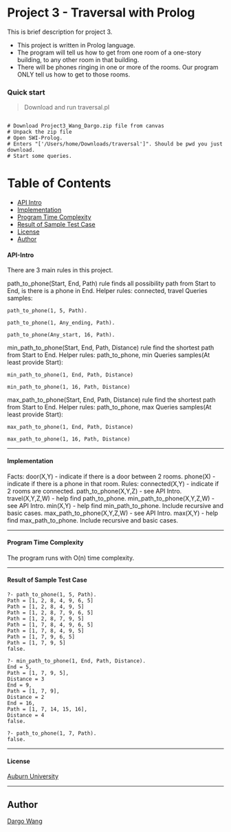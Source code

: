 # Project 3 - Traversal with Prolog

This is brief description for project 3. 

* This project is written in Prolog language.
* The program will tell us how to get from one room of a one-story building, to any other room in that building.
* There will be phones ringing in one or more of the rooms. Our program ONLY tell us how to get to those rooms.



### Quick start

> Download and run traversal.pl

```

# Download Project3_Wang_Dargo.zip file from canvas
# Unpack the zip file
# Open SWI-Prolog.
# Enters "['/Users/home/Downloads/traversal']". Should be pwd you just download.
# Start some queries.

```

# Table of Contents
* [API Intro](#api-intro)
* [Implementation](#implementation)
* [Program Time Complexity](#program-time-complexity)
* [Result of Sample Test Case](#result-of-sample-test-case)
* [License](#license)
* [Author](#author)



#### API-Intro

There are 3 main rules in this project. 

path_to_phone(Start, End, Path) rule finds all possibility path from Start to End, is there is a phone in End.
Helper rules: connected, travel
Queries samples:
```
path_to_phone(1, 5, Path).
```
```
path_to_phone(1, Any_ending, Path).
```
```
path_to_phone(Any_start, 16, Path).
```

min_path_to_phone(Start, End, Path, Distance) rule find the shortest path from Start to End.
Helper rules: path_to_phone, min
Queries samples(At least provide Start):

```
min_path_to_phone(1, End, Path, Distance)
```
```
min_path_to_phone(1, 16, Path, Distance)
```

max_path_to_phone(Start, End, Path, Distance) rule find the shortest path from Start to End.
Helper rules: path_to_phone, max
Queries samples(At least provide Start):

```
max_path_to_phone(1, End, Path, Distance)
```
```
max_path_to_phone(1, 16, Path, Distance)
```

___

#### Implementation 

Facts: door(X,Y) - indicate if there is a door between 2 rooms.
       phone(X)  - indicate if there is a phone in that room.
Rules: connected(X,Y) - indicate if 2 rooms are connected.
       path_to_phone(X,Y,Z) - see API Intro.
       travel(X,Y,Z,W) - help find path_to_phone.
       min_path_to_phone(X,Y,Z,W) - see API Intro.
       min(X,Y) - help find min_path_to_phone. Include recursive and basic cases.
       max_path_to_phone(X,Y,Z,W) - see API Intro.
       max(X,Y) - help find max_path_to_phone. Include recursive and basic cases.
  
  
___

#### Program Time Complexity

The program runs with O(n) time complexity.


___

#### Result of Sample Test Case
```
?- path_to_phone(1, 5, Path).
Path = [1, 2, 8, 4, 9, 6, 5] 
Path = [1, 2, 8, 4, 9, 5] 
Path = [1, 2, 8, 7, 9, 6, 5] 
Path = [1, 2, 8, 7, 9, 5] 
Path = [1, 7, 8, 4, 9, 6, 5] 
Path = [1, 7, 8, 4, 9, 5] 
Path = [1, 7, 9, 6, 5] 
Path = [1, 7, 9, 5] 
false.
```
```
?- min_path_to_phone(1, End, Path, Distance).
End = 5,
Path = [1, 7, 9, 5],
Distance = 3 
End = 9,
Path = [1, 7, 9],
Distance = 2 
End = 16,
Path = [1, 7, 14, 15, 16],
Distance = 4 
false.
```
```
?- path_to_phone(1, 7, Path).
false.
```

___

#### License
 [Auburn University](/LICENSE)

___

## Author
 [Dargo Wang](/LICENSE)
